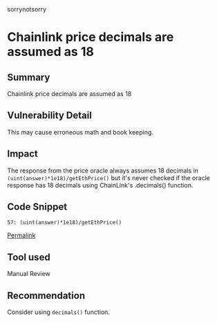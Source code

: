 sorrynotsorry
# Chainlink price decimals are assumed as 18

## Summary

Chainlink price decimals are assumed as 18

## Vulnerability Detail

This may cause erroneous math and book keeping.

## Impact

The response from the price oracle always assumes 18 decimals in `(uint(answer)*1e18)/getEthPrice()` but it's never checked if the oracle response has 18 decimals using ChainLink's .decimals() function.

## Code Snippet

```solidity
57: (uint(answer)*1e18)/getEthPrice()
```

[Permalink](https://github.com/sherlock-audit/2022-08-sentiment-0xsorrynotsorry/blob/9d3693f0aff44a71638070e8794e83a16867bfca/oracle/src/chainlink/ChainlinkOracle.sol#L57)

## Tool used

Manual Review

## Recommendation

Consider using `decimals()` function.
